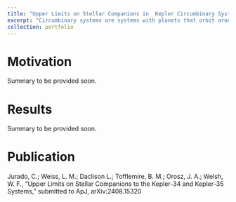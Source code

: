 ```yaml
---
title: "Upper Limits on Stellar Companions in  Kepler Circumbinary Systems"
excerpt: "Circumbinary systems are systems with planets that orbit around both stars of a stellar system. We obtained new spectra of Kepler-34 and Kepler-35, two circumbinary systems, nearly a decade after these systems were originally detected, to search for RV trends from a potential third stellar-mass companion at long periods.<br/><img src='/images/Kepler_34_Spectra.png' style='width:50%;'>"
collection: portfolio
---
```


# Motivation
Summary to be provided soon. 

# Results
Summary to be provided soon. 

# Publication
Jurado, C.; Weiss, L. M.; Daclison L.; Tofflemire, B. M.;  Orosz, J. A.;  Welsh, W. F., “Upper Limits on Stellar Companions to the Kepler-34 and Kepler-35 Systems,” submitted to ApJ, arXiv:2408.15320


<!--
This is an item in your portfolio. It can be have images or nice text. If you name the file .md, it will be parsed as markdown. If you name the file .html, it will be parsed as HTML. 
-->
